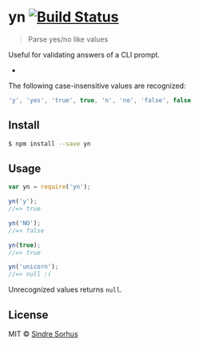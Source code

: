 # yn [![Build Status](https://travis-ci.org/sindresorhus/yn.svg?branch=master)](https://travis-ci.org/sindresorhus/yn)

> Parse yes/no like values

Useful for validating answers of a CLI prompt.

-

The following case-insensitive values are recognized:

```js
'y', 'yes', 'true', true, 'n', 'no', 'false', false
```


## Install

```sh
$ npm install --save yn
```


## Usage

```js
var yn = require('yn');

yn('y');
//=> true

yn('NO');
//=> false

yn(true);
//=> true

yn('unicorn');
//=> null :(
```

Unrecognized values returns `null`.


## License

MIT © [Sindre Sorhus](http://sindresorhus.com)
